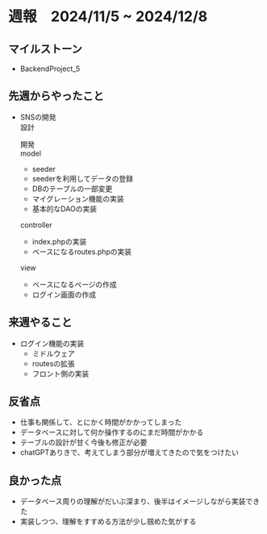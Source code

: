 # 週報　2024/11/5 ~ 2024/12/8

## マイルストーン
- BackendProject_5

## 先週からやったこと
- SNSの開発  
    設計   

    開発  
    model  
    - seeder
    - seederを利用してデータの登録
    - DBのテーブルの一部変更
    - マイグレーション機能の実装
    - 基本的なDAOの実装

    controller
    - index.phpの実装
    - ベースになるroutes.phpの実装

    view  
    - ベースになるページの作成
    - ログイン画面の作成


## 来週やること
- ログイン機能の実装  
  - ミドルウェア
  - routesの拡張
  - フロント側の実装


## 反省点
- 仕事も関係して、とにかく時間がかかってしまった
- データベースに対して何か操作するのにまだ時間がかかる
- テーブルの設計が甘く今後も修正が必要
- chatGPTありきで、考えてしまう部分が増えてきたので気をつけたい

## 良かった点
- データベース周りの理解がだいぶ深まり、後半はイメージしながら実装できた
- 実装しつつ、理解をすすめる方法が少し掴めた気がする






